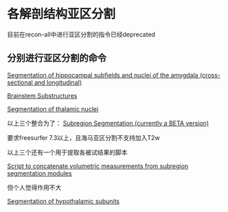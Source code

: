 # 各解剖结构亚区分割

目前在recon-all中进行亚区分割的指令已经deprecated

## 分别进行亚区分割的命令

[Segmentation of hippocampal subfields and nuclei of the amygdala (cross-sectional and longitudinal)](https://surfer.nmr.mgh.harvard.edu/fswiki/HippocampalSubfieldsAndNucleiOfAmygdala)

[Brainstem Substructures](https://surfer.nmr.mgh.harvard.edu/fswiki/BrainstemSubstructures)

[Segmentation of thalamic nuclei](https://surfer.nmr.mgh.harvard.edu/fswiki/ThalamicNuclei)

以上三个整合为了：
[Subregion Segmentation (currently a BETA version)](https://surfer.nmr.mgh.harvard.edu/fswiki/SubregionSegmentation)

要求freesurfer 7.3以上，且海马亚区分割不支持加入T2w

以上三个还有一个用于提取各被试结果的脚本

[Script to concatenate volumetric measurements from subregion segmentation modules](https://surfer.nmr.mgh.harvard.edu/fswiki/ConcatenateSubregionsResults)

但个人觉得作用不大

[Segmentation of hypothalamic subunits](https://surfer.nmr.mgh.harvard.edu/fswiki/HypothalamicSubunits)